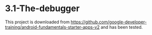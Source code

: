 # 3.1-The-debugger

This project is downloaded from https://github.com/google-developer-training/android-fundamentals-starter-apps-v2 and has been tested.
